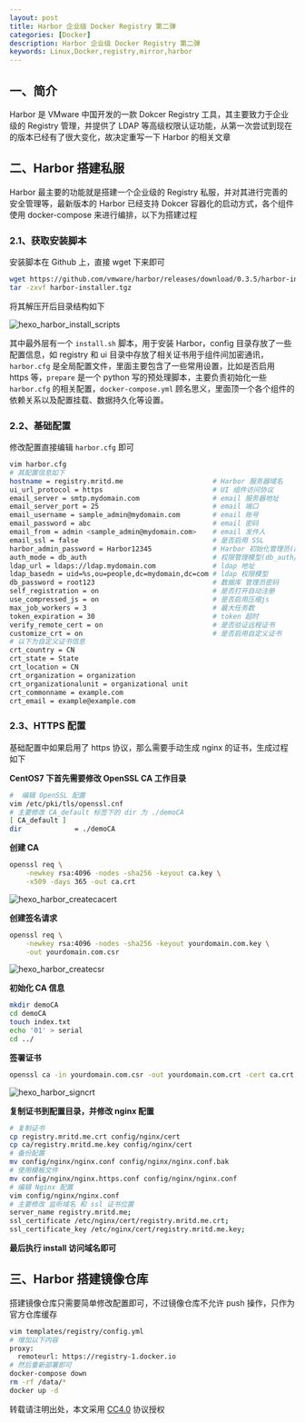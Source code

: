 ```yaml
---
layout: post
title: Harbor 企业级 Docker Registry 第二弹
categories: [Docker]
description: Harbor 企业级 Docker Registry 第二弹
keywords: Linux,Docker,registry,mirror,harbor
---
```




## 一、简介

Harbor 是 VMware 中国开发的一款 Dokcer Registry 工具，其主要致力于企业级的 Registry 管理，并提供了 LDAP 等高级权限认证功能，从第一次尝试到现在的版本已经有了很大变化，故决定重写一下 Harbor 的相关文章

## 二、Harbor 搭建私服

Harbor 最主要的功能就是搭建一个企业级的 Registry 私服，并对其进行完善的安全管理等，最新版本的 Harbor 已经支持 Dokcer 容器化的启动方式，各个组件使用 docker-compose 来进行编排，以下为搭建过程

<!--more-->

### 2.1、获取安装脚本

安装脚本在 Github 上，直接 wget 下来即可

``` sh
wget https://github.com/vmware/harbor/releases/download/0.3.5/harbor-installer.tgz
tar -zxvf harbor-installer.tgz
```

将其解压开后目录结构如下

![hexo_harbor_install_scripts](https://cdn.mritd.me/markdown/hexo_harbor_install_scripts.png)

其中最外层有一个 `install.sh` 脚本，用于安装 Harbor，config 目录存放了一些配置信息，如 registry 和 ui 目录中存放了相关证书用于组件间加密通讯，`harbor.cfg` 是全局配置文件，里面主要包含了一些常用设置，比如是否启用 https 等，`prepare` 是一个 python 写的预处理脚本，主要负责初始化一些 `harbor.cfg` 的相关配置，`docker-compose.yml` 顾名思义，里面顶一个各个组件的依赖关系以及配置挂载、数据持久化等设置。

### 2.2、基础配置

修改配置直接编辑 `harbor.cfg` 即可

``` sh
vim harbor.cfg
# 其配置信息如下
hostname = registry.mritd.me                      # Harbor 服务器域名
ui_url_protocol = https                           # UI 组件访问协议
email_server = smtp.mydomain.com                  # email 服务器地址
email_server_port = 25                            # email 端口
email_username = sample_admin@mydomain.com        # email 账号
email_password = abc                              # email 密码
email_from = admin <sample_admin@mydomain.com>    # email 发件人
email_ssl = false                                 # 是否启用 SSL
harbor_admin_password = Harbor12345               # Harbor 初始化管理员(admin)密码
auth_mode = db_auth                               # 权限管理模型(db_auth/ldap_auth)
ldap_url = ldaps://ldap.mydomain.com              # ldap 地址
ldap_basedn = uid=%s,ou=people,dc=mydomain,dc=com # ldap 权限模型
db_password = root123                             # 数据库 管理员密码
self_registration = on                            # 是否打开自动注册
use_compressed_js = on                            # 是否启用压缩js
max_job_workers = 3                               # 最大任务数
token_expiration = 30                             # token 超时
verify_remote_cert = on                           # 是否验证远程证书
customize_crt = on                                # 是否启用自定义证书
# 以下为自定义证书信息
crt_country = CN
crt_state = State
crt_location = CN
crt_organization = organization
crt_organizationalunit = organizational unit
crt_commonname = example.com
crt_email = example@example.com
```

### 2.3、HTTPS 配置

基础配置中如果启用了 https 协议，那么需要手动生成 nginx 的证书，生成过程如下

**CentOS7 下首先需要修改 OpenSSL CA 工作目录**

``` sh
#  编辑 OpenSSL 配置
vim /etc/pki/tls/openssl.cnf
# 主要修改 CA_default 标签下的 dir 为 ./demoCA
[ CA_default ]
dir             = ./demoCA  
```

**创建 CA**

``` sh
openssl req \
    -newkey rsa:4096 -nodes -sha256 -keyout ca.key \
    -x509 -days 365 -out ca.crt
```

![hexo_harbor_createcacert](https://cdn.mritd.me/markdown/hexo_harbor_createcacert.png)

**创建签名请求**

``` sh
openssl req \
    -newkey rsa:4096 -nodes -sha256 -keyout yourdomain.com.key \
    -out yourdomain.com.csr
```

![hexo_harbor_createcsr](https://cdn.mritd.me/markdown/hexo_harbor_createcsr.png)

**初始化 CA 信息**

``` sh
mkdir demoCA
cd demoCA
touch index.txt
echo '01' > serial
cd ../
```

**签署证书**

``` sh
openssl ca -in yourdomain.com.csr -out yourdomain.com.crt -cert ca.crt -keyfile ca.key -outdir .
```

![hexo_harbor_signcrt](https://cdn.mritd.me/markdown/hexo_harbor_signcrt.png)

**复制证书到配置目录，并修改 nginx 配置**

``` sh
# 复制证书
cp registry.mritd.me.crt config/nginx/cert
cp ca/registry.mritd.me.key config/nginx/cert
# 备份配置
mv config/nginx/nginx.conf config/nginx/nginx.conf.bak
# 使用模板文件
mv config/nginx/nginx.https.conf config/nginx/nginx.conf
# 编辑 Nginx 配置
vim config/nginx/nginx.conf
# 主要修改 监听域名 和 ssl 证书位置
server_name registry.mritd.me;
ssl_certificate /etc/nginx/cert/registry.mritd.me.crt;
ssl_certificate_key /etc/nginx/cert/registry.mritd.me.key;
```

**最后执行 install 访问域名即可**



## 三、Harbor 搭建镜像仓库

搭建镜像仓库只需要简单修改配置即可，不过镜像仓库不允许 push 操作，只作为官方仓库缓存

``` sh
vim templates/registry/config.yml
# 增加以下内容
proxy:
  remoteurl: https://registry-1.docker.io
# 然后重新部署即可
docker-compose down
rm -rf /data/*
docker up -d
```
转载请注明出处，本文采用 [CC4.0](http://creativecommons.org/licenses/by-nc-nd/4.0/) 协议授权
